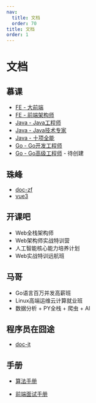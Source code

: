 ```yaml
---
nav:
  title: 文档
  order: 70
title: 文档
order: 1
---
```


# 文档

## 慕课

- [FE - 大前端](http://mk-fe-bigfe.wuxiao.io)
- [FE - 前端架构师](http://mk-fe-advance.wuxiao.io)
- [Java - Java工程师](http://mk-java-basic.wuxiao.io)
- [Java - Java技术专家](https://mk-java-advance.wuxiao.io/)
- [Java - 十项全能](https://mk-java-pro.wuxiao.io/)
- [Go - Go开发工程师](https://mk-go-basic.wuxiao.io)
- [Go - Go高级工程师](https://mk-go-pro.wuxiao.io) - 待创建

## 珠峰

- [doc-zf](https://doc-zf.wuxiao.io)
- [vue3](http://zf-vue3.wuxiao.io)

## 开课吧

- Web全栈架构师
- Web架构师实战特训营
- 人工智能核心能力培养计划
- Web实战特训远航班

## 马哥

- Go语言百万并发高薪班
- Linux高端运维云计算就业班
- 数据分析 + PY全栈 + 爬虫 + AI

## 程序员在囧途

- [doc-jt](https://doc-jt.wuxiao.io/)

## 手册

- [算法手册](https://doc-algorithm.wuxiao.io)

- [前端面试手册](https://interview.wuxiao.io)

